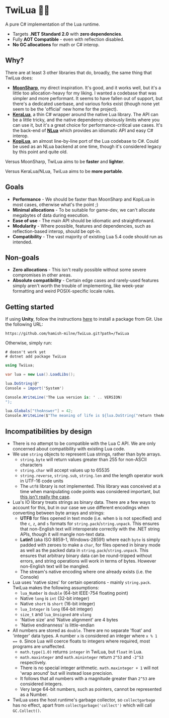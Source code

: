 # TwiLua 🦄🌒

A pure C# implementation of the Lua runtime.

* Targets **.NET Standard 2.0** with **zero dependencies**.
* Fully **AOT Compatible** - even with reflection disabled.
* **No GC allocations** for math or C# interop.

## Why?

There are at least 3 other libraries that do, broadly, the same thing that TwiLua does:

* [**MoonSharp**](https://github.com/moonsharp-devs/moonsharp), my direct inspiration. It's good, and it works well, but it's a little too allocation-heavy for my liking. I wanted a codebase that was simpler and more performant. It seems to have fallen out of support, but there's a dedicated userbase, and various forks exist (though none yet seem to be the 'official' new home for the project).
* [**KeraLua**](https://github.com/NLua/KeraLua), a thin C# wrapper around the native Lua library. The API can be a little tricky, and the native dependency obviously limits where you can use it, but it's a great choice for performance-critical use cases. It's the back-end of [**NLua**](https://github.com/NLua/NLua) which provides an idiomatic API and easy C# interop.
* [**KopiLua**](https://github.com/NLua/KopiLua), an almost line-by-line port of the Lua codebase to C#. Could be used as an NLua backend at one time, though it's considered legacy by this point and quite old.

Versus MoonSharp, TwiLua aims to be **faster** and **lighter**.

Versus KeraLua/NLua, TwiLua aims to be **more portable**.

## Goals

* **Performance** - We should be faster than MoonSharp and KopiLua in most cases, otherwise what's the point ;)
* **Minimal allocations** - To be suitable for game-dev, we can't allocate megabytes of data during execution.
* **Ease of use** - The main API should be idiomatic and straightforward.
* **Modularity** - Where possible, features and dependencies, such as reflection-based interop, should be opt-in.
* **Compatibility** - The vast majority of existing Lua 5.4 code should run as intended.

## Non-goals

* **Zero allocations** - This isn't really possible without some severe compromises in other areas.
* **Absolute compatibility** - Certain edge cases and rarely-used features simply aren't worth the trouble of implementing, like week-year formatting and weird POSIX-specific locale rules.

## Getting started

If using **Unity**, follow the instructions [here](https://docs.unity3d.com/Manual/upm-ui-giturl.html) to install a package from Git. Use the following URL:

```
https://github.com/hamish-milne/TwiLua.git?path=/TwiLua
```

Otherwise, simply run:

```
# doesn't work yet
# dotnet add package TwiLua
```



```csharp
using TwiLua;

var lua = new Lua().LoadLibs();

lua.DoString(@"
Console = import('System')

Console.WriteLine('The Lua version is: ' .. VERSION)
");

lua.Globals["theAnswer"] = 42;
Console.WriteLine($"The meaning of life is ${lua.DoString("return theAnswer")[0]}");
```

## Incompatibilities by design

* There is no attempt to be compatible with the Lua C API. We are only concerned about compatibility with existing Lua code.
* We use `string` objects to represent Lua strings, rather than byte arrays.
    * `string.byte` will return values greater than 255 for non-ASCII characters
    * `string.char` will accept values up to 65535
    * `string.reverse`, `string.sub`, `string.len` and the length operator work in UTF-16 code units
    * The `utf8` library is not implemented. This library was conceived at a time when manipulating code points was considered important, but [this isn't really the case](https://utf8everywhere.org/#myth.strlen).
* Lua's IO library treats strings as binary data. There are a few ways to account for this, but in our case we use different encodings when converting between byte arrays and strings:
    * **UTF8** for files opened in text mode (i.e. when `b` is not specified) and the `c`, `z`, and `s` formats for `string.pack`/`string.unpack`. This ensures that non-English text will interoperate correctly with the .NET string APIs, though it will mangle non-text data.
    * **Latin1** (aka ISO 8859-1, Windows-28591) where each `byte` is simply padded with zeroes to make a `char`, for files opened in binary mode as well as the packed data in `string.pack`/`string.unpack`. This ensures that arbitrary binary data can be round-tripped without errors, and string operations will work in terms of bytes. However non-English text will be mangled.
    * The stream's native encoding where one already exists (i.e. the Console)
* Lua uses 'native sizes' for certain operations - mainly `string.pack`. TwiLua makes the following assumptions:
    * `lua_Number` is `double` (64-bit IEEE-754 floating point)
    * Native `long` is `int` (32-bit integer)
    * Native `short` is `short` (16-bit integer)
    * `lua_Integer` is `long` (64-bit integer)
    * `size_t` and `lua_Unsigned` are `ulong`
    * 'Native size' and 'Native alignment' are 4 bytes
    * 'Native endinanness' is little-endian
* All numbers are stored as `double`. There are no separate 'float' and 'integer' data types. A number `x` is considered an integer where `x % 1 == 0`. Since Lua will coerce floats to integers where required, most programs are unaffected.
    * `math.type(1.0)` returns `integer` in TwiLua, but `float` in Lua.
    * `math.maxinteger` and `math.mininteger` return `2^53` and `-2^53` respectively.
    * There is no special integer arithmetic. `math.maxinteger + 1` will not 'wrap around' but will instead lose precision.
    * It follows that all numbers with a magnitude greater than `2^53` are considered integers.
    * Very large 64-bit numbers, such as pointers, cannot be represented as a Number.
* TwiLua uses the host runtime's garbage collector, so `collectgarbage` has no effect, apart from `collectgarbage('collect')` which will call `GC.Collect()`.
